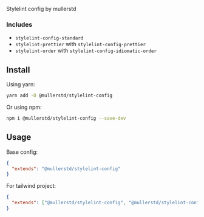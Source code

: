 Stylelint config by mullerstd

### Includes

- `stylelint-config-standard`
- `stylelint-prettier` with `stylelint-config-prettier`
- `stylelint-order` with `stylelint-config-idiomatic-order`

## Install

Using yarn:

```bash
yarn add -D @mullerstd/stylelint-config
```

Or using npm:

```bash
npm i @mullerstd/stylelint-config --save-dev
```

## Usage

Base config:

```json
{
  "extends": "@mullerstd/stylelint-config"
}
```

For tailwind project:

```json
{
  "extends": ["@mullerstd/stylelint-config", "@mullerstd/stylelint-config/tailwindcss"]
}
```
